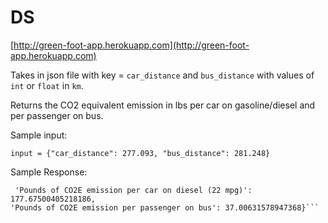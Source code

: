 # DS

[http://green-foot-app.herokuapp.com](http://green-foot-app.herokuapp.com)

Takes in json file with key = `car_distance` and `bus_distance` with values of `int` or `float` in `km`.

Returns the CO2 equivalent emission in lbs per car on gasoline/diesel and per passenger on bus.

Sample input:

`input = {"car_distance": 277.093,
          "bus_distance": 281.248}`


Sample Response:

```{'Pounds of CO2E emission per car on gasoline (22 mpg)': 155.10192509045453,
 'Pounds of CO2E emission per car on diesel (22 mpg)': 177.67500405218186,
'Pounds of CO2E emission per passenger on bus': 37.00631578947368}```

